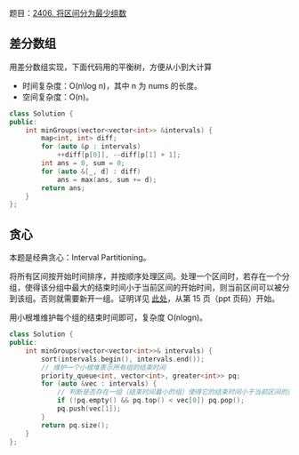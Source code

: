 题目：[2406. 将区间分为最少组数](https://leetcode.cn/problems/divide-intervals-into-minimum-number-of-groups/)

## 差分数组

用差分数组实现，下面代码用的平衡树，方便从小到大计算

- 时间复杂度：O(n\log n)，其中 n 为 nums 的长度。
- 空间复杂度：O(n)。

```c++
class Solution {
public:
    int minGroups(vector<vector<int>> &intervals) {
        map<int, int> diff;
        for (auto &p : intervals)
            ++diff[p[0]], --diff[p[1] + 1];
        int ans = 0, sum = 0;
        for (auto &[_, d] : diff)
            ans = max(ans, sum += d);
        return ans;
    }
};
```

## 贪心

本题是经典贪心：Interval Partitioning。

将所有区间按开始时间排序，并按顺序处理区间。处理一个区间时，若存在一个分组，使得该分组中最大的结束时间小于当前区间的开始时间，则当前区间可以被分到该组。否则就需要新开一组。证明详见 [此处](https://leetcode.cn/link/?target=https%3A%2F%2Fcourses.cs.washington.edu%2Fcourses%2Fcse421%2F08au%2FGreedy.pdf)，从第 15 页（ppt 页码）开始。

用小根堆维护每个组的结束时间即可，复杂度 O(nlogn)。

```c++
class Solution {
public:
    int minGroups(vector<vector<int>>& intervals) {
        sort(intervals.begin(), intervals.end());
        // 维护一个小根堆表示所有组的结束时间
        priority_queue<int, vector<int>, greater<int>> pq;
        for (auto &vec : intervals) {
            // 判断是否存在一组（结束时间最小的组）使得它的结束时间小于当前区间的开始时间
            if (!pq.empty() && pq.top() < vec[0]) pq.pop();
            pq.push(vec[1]);
        }
        return pq.size();
    }
};
```

